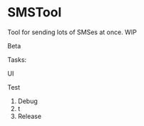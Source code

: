 # SMSTool
Tool for sending lots of SMSes at once. WIP

Beta

Tasks: <p/>
UI <p/>
Test <p/>

1. Debug
2. t
2. Release

